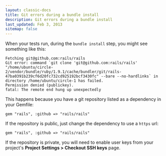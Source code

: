 ```yaml
---
layout: classic-docs
title: Git errors during a bundle install
description: Git errors during a bundle install
last_updated: Feb 3, 2013
sitemap: false
---
```


When your tests run, during the `bundle install` step, you might see something like this:

```
Fetching git@github.com:rails/rails
Git error: command `git clone 'git@github.com:rails/rails' "/home/ubuntu/circle-2/vendor/bundle/ruby/1.9.1/cache/bundler/git/rails-47ba0391b239cf6d20fc732cd925192bcf3430fc" --bare --no-hardlinks` in directory /home/ubuntu/circle-1 has failed.
Permission denied (publickey).
fatal: The remote end hung up unexpectedly
```

This happens because you have a git repository listed as a dependency in your Gemfile:

```
gem "rails", :github => "rails/rails"
```

If the repository is public, just change the dependency to use a
`https` url:

```
gem "rails", :github => "rails/rails"
```

If the repository is private, you will need to enable user keys
from your project's **Project Settings > Checkout SSH keys**
page.
